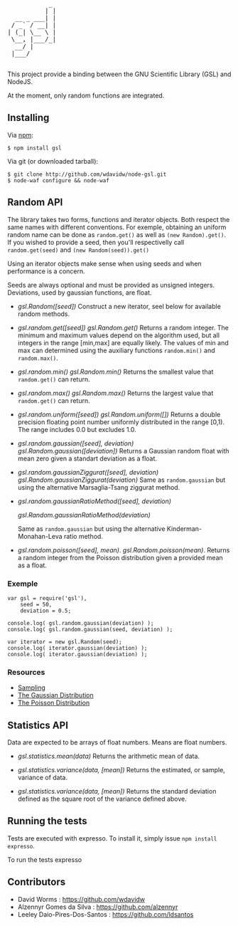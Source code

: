<pre>
           _ 
          | |
  __ _ ___| |
 / _` / __| |
| (_| \__ \ |
 \__, |___/_|
  __/ |      
 |___/      

</pre>

This project provide a binding between the GNU Scientific Library (GSL) and NodeJS.

At the moment, only random functions are integrated.

Installing
----------

Via [npm](http://github.com/isaacs/npm):

    $ npm install gsl

Via git (or downloaded tarball):

    $ git clone http://github.com/wdavidw/node-gsl.git
    $ node-waf configure && node-waf

Random API
----------

The library takes two forms, functions and iterator objects. Both respect the same names with different conventions. For exemple, obtaining an uniform random name can be done as `random.get()` as well as `(new Random).get()`. If you wished to provide a seed, then you'll respectivelly call `random.get(seed)` and `(new Random(seed)).get()`

Using an iterator objects make sense when using seeds and when performance is a concern.

Seeds are always optional and must be provided as unsigned integers. Deviations, used by gaussian functions, are float.

-	*gsl.Random([seed])*
	Construct a new iterator, seel below for available random methods.
	
-	*gsl.random.get([seed])*
	*gsl.Random.get()*
	Returns a random integer. The minimum and maximum values depend on the algorithm used, but all integers in the range [min,max] are equally likely. The values of min and max can determined using the auxiliary functions `random.min()` and `random.max()`.
	
-	*gsl.random.min()*
	*gsl.Random.min()*
	Returns the smallest value that `random.get()` can return.
	
-	*gsl.random.max()*
	*gsl.Random.max()*
	Returns the largest value that `random.get()` can return.
	
-	*gsl.random.uniform([seed])*
	*gsl.Random.uniform([])*
	Returns a double precision floating point number uniformly distributed in the range [0,1). The range includes 0.0 but excludes 1.0.
	
-	*gsl.random.gaussian([seed], deviation)* 
	*gsl.Random.gaussian([deviation])*
	Returns a Gaussian random float with mean zero given a standart deviation as a float.
	
-	*gsl.random.gaussianZiggurat([seed], deviation)* 
	*gsl.Random.gaussianZiggurat(deviation)*
	Same as `random.gaussian` but using the alternative Marsaglia-Tsang ziggurat method.
	
-	*gsl.random.gaussianRatioMethod([seed], deviation)*
	
	*gsl.Random.gaussianRatioMethod(deviation)*
	
	Same as `random.gaussian` but using the alternative Kinderman-Monahan-Leva ratio method.
	
-	*gsl.random.poisson([seed], mean)*.
	*gsl.Random.poisson(mean)*.
	Returns a random integer from the Poisson distribution given a provided mean as a float.

### Exemple

	var gsl = require('gsl'),
		seed = 50,
		deviation = 0.5;
	
	console.log( gsl.random.gaussian(deviation) );
	console.log( gsl.random.gaussian(seed, deviation) );
	
	var iterator = new gsl.Random(seed);
	console.log( iterator.gaussian(deviation) );
	console.log( iterator.gaussian(deviation) );

### Resources

*	[Sampling](http://www.gnu.org/software/gsl/manual/html_node/Sampling-from-a-random-number-generator.html)
*	[The Gaussian Distribution](http://www.gnu.org/software/gsl/manual/html_node/The-Gaussian-Distribution.html)
*	[The Poisson Distribution](http://www.gnu.org/software/gsl/manual/html_node/The-Poisson-Distribution.html)

Statistics API
--------------

Data are expected to be arrays of float numbers. Means are float numbers.

-	*gsl.statistics.mean(data)*
	Returns the arithmetic mean of data.
	
-	*gsl.statistics.variance(data, [mean])*
	Returns the estimated, or sample, variance of data.
	
-	*gsl.statistics.variance(data, [mean])*
	Returns the standard deviation defined as the square root of the variance defined above.

Running the tests
-----------------

Tests are executed with expresso. To install it, simply issue `npm install expresso`.

To run the tests
	expresso

Contributors
------------

*	David Worms : <https://github.com/wdavidw>
*	Alzennyr Gomes da Silva : <https://github.com/alzennyr>
*	Leeley Daio-Pires-Dos-Santos : <https://github.com/ldsantos>


